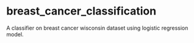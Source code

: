# breast_cancer_classification
A classifier on breast cancer wisconsin dataset using logistic regression model.
